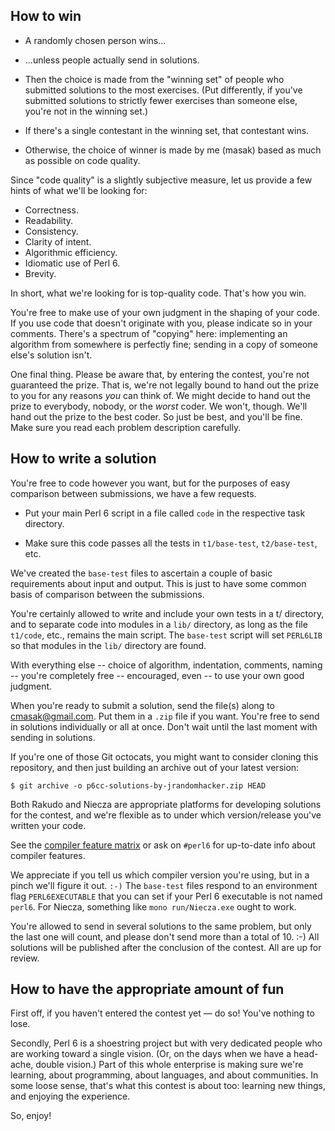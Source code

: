## How to win

* A randomly chosen person wins...

* ...unless people actually send in solutions.

* Then the choice is made from the "winning set" of people who submitted
  solutions to the most exercises. (Put differently, if you've submitted
  solutions to strictly fewer exercises than someone else, you're not in the
  winning set.)

* If there's a single contestant in the winning set, that contestant wins.

* Otherwise, the choice of winner is made by me (masak) based as
  much as possible on code quality.

Since "code quality" is a slightly subjective measure, let us provide a few
hints of what we'll be looking for:

* Correctness.
* Readability.
* Consistency.
* Clarity of intent.
* Algorithmic efficiency.
* Idiomatic use of Perl 6.
* Brevity.

In short, what we're looking for is top-quality code. That's how you win.

You're free to make use of your own judgment in the shaping of your
code. If you use code that doesn't originate with you, please indicate
so in your comments. There's a spectrum of "copying" here: implementing
an algorithm from somewhere is perfectly fine; sending in a copy of
someone else's solution isn't.

One final thing. Please be aware that, by entering the contest, you're not
guaranteed the prize. That is, we're not legally bound to hand out the prize
to you for any reasons *you* can think of. We might decide to hand out the
prize to everybody, nobody, or the *worst* coder. We won't, though. We'll
hand out the prize to the best coder. So just be best, and you'll be fine.
Make sure you read each problem description carefully.

## How to write a solution

You're free to code however you want, but for the purposes of easy comparison
between submissions, we have a few requests.

* Put your main Perl 6 script in a file called `code` in the respective
  task directory.

* Make sure this code passes all the tests in `t1/base-test`,
  `t2/base-test`, etc.

We've created the `base-test` files to ascertain a couple of basic
requirements about input and output. This is just to have some common basis
of comparison between the submissions.

You're certainly allowed to write and include your own tests in a t/ directory,
and to separate code into modules in a `lib/` directory, as long as the file
`t1/code`, etc., remains the main script. The `base-test` script will set
`PERL6LIB` so that modules in the `lib/` directory are found.

With everything else -- choice of algorithm, indentation, comments, naming --
you're completely free -- encouraged, even -- to use your own good judgment.

When you're ready to submit a solution, send the file(s) along to
cmasak@gmail.com. Put them in a `.zip` file if you want. You're free to send in
solutions individually or all at once. Don't wait until the last moment with
sending in solutions.

If you're one of those Git octocats, you might want to consider cloning this
repository, and then just building an archive out of your latest version:

    $ git archive -o p6cc-solutions-by-jrandomhacker.zip HEAD

Both Rakudo and Niecza are appropriate platforms for developing solutions for
the contest, and we're flexible as to under which version/release you've
written your code.

See the [compiler feature matrix](http://perl6.org/compilers/features) or ask
on `#perl6` for up-to-date info about compiler features.

We appreciate if you tell us which compiler version you're using, but in
a pinch we'll figure it out. `:-)` The `base-test` files respond to an
environment flag `PERL6EXECUTABLE` that you can set if your Perl 6 executable
is not named `perl6`. For Niecza, something like `mono run/Niecza.exe` ought to
work.

You're allowed to send in several solutions to the same problem, but only the
last one will count, and please don't send more than a total of 10. :-) All
solutions will be published after the conclusion of the contest. All are up for
review.

## How to have the appropriate amount of fun

First off, if you haven't entered the contest yet &mdash; do so! You've nothing
to lose.

Secondly, Perl 6 is a shoestring project but with very dedicated people who
are working toward a single vision. (Or, on the days when we have a head-ache,
double vision.) Part of this whole enterprise is making sure we're learning,
about programming, about languages, and about communities. In some loose sense,
that's what this contest is about too: learning new things, and enjoying the
experience.

So, enjoy!
